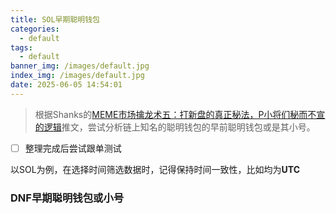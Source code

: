 ```yaml
---
title: SOL早期聪明钱包
categories:
  - default
tags:
  - default
banner_img: /images/default.jpg
index_img: /images/default.jpg
date: 2025-06-05 14:54:01
---
```


> 根据Shanks的[MEME市场擒龙术五：打新盘的真正秘法，P小将们秘而不宣的逻辑](https://x.com/Shanks_A9z/status/1904836990534901969)推文，尝试分析链上知名的聪明钱包的早前聪明钱包或是其小号。

- [ ] 整理完成后尝试跟单测试

以SOL为例，在选择时间筛选数据时，记得保持时间一致性，比如均为**UTC**

### DNF早期聪明钱包或小号
```sh

```
